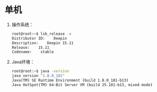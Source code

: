# 单机

1. 操作系统：

   ```bash
   root@root:~$ lsb_release -a
   Distributor ID:    Deepin
   Description:    Deepin 15.11
   Release:    15.11
   Codename:    stable
   ```

2. Java环境：

   ```bash
   root@root:~$ java -version
   java version "1.8.0_181"
   Java(TM) SE Runtime Environment (build 1.8.0_181-b13)
   Java HotSpot(TM) 64-Bit Server VM (build 25.181-b13, mixed mode)
   ```

